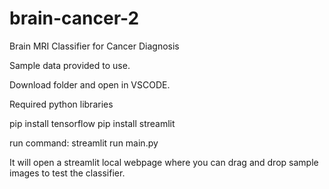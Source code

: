 # brain-cancer-2
 
Brain MRI Classifier for Cancer Diagnosis

Sample data provided to use.

Download folder and open in VSCODE.

Required python libraries

pip install tensorflow pip install streamlit

run command: streamlit run main.py

It will open a streamlit local webpage where you can drag and drop sample images to test the classifier.
